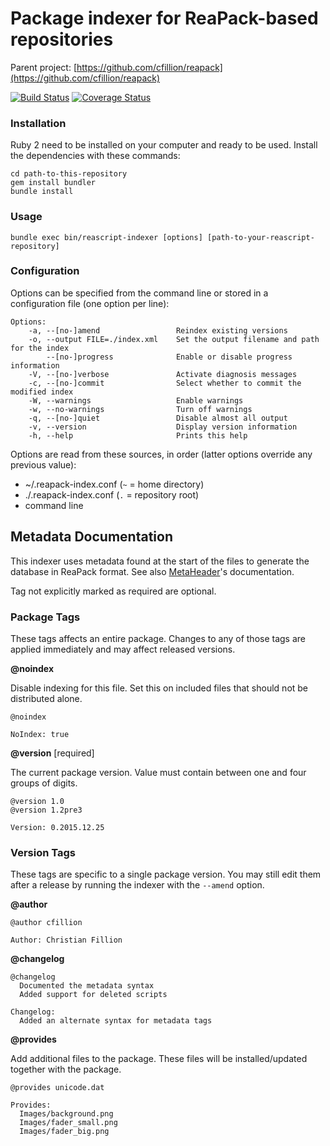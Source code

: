 # Package indexer for ReaPack-based repositories

Parent project: [https://github.com/cfillion/reapack](https://github.com/cfillion/reapack)

[![Build Status](https://travis-ci.org/cfillion/reapack-index.svg?branch=master)](https://travis-ci.org/cfillion/reapack-index)
[![Coverage Status](https://coveralls.io/repos/cfillion/reapack-index/badge.svg?branch=master&service=github)](https://coveralls.io/github/cfillion/reapack-index?branch=master)

### Installation

Ruby 2 need to be installed on your computer and ready to be used.
Install the dependencies with these commands:

```
cd path-to-this-repository
gem install bundler
bundle install
```

### Usage

```
bundle exec bin/reascript-indexer [options] [path-to-your-reascript-repository]
```

### Configuration

Options can be specified from the command line
or stored in a configuration file (one option per line):

```
Options:
    -a, --[no-]amend                 Reindex existing versions
    -o, --output FILE=./index.xml    Set the output filename and path for the index
        --[no-]progress              Enable or disable progress information
    -V, --[no-]verbose               Activate diagnosis messages
    -c, --[no-]commit                Select whether to commit the modified index
    -W, --warnings                   Enable warnings
    -w, --no-warnings                Turn off warnings
    -q, --[no-]quiet                 Disable almost all output
    -v, --version                    Display version information
    -h, --help                       Prints this help
```

Options are read from these sources, in order
(latter options override any previous value):

- ~/.reapack-index.conf (`~` = home directory)
- ./.reapack-index.conf (`.` = repository root)
- command line

## Metadata Documentation

This indexer uses metadata found at the start of the files to generate the
database in ReaPack format.
See also [MetaHeader](https://github.com/cfillion/metaheader)'s documentation.

Tag not explicitly marked as required are optional.

### Package Tags

These tags affects an entire package. Changes to any of those tags are
applied immediately and may affect released versions.

**@noindex**

Disable indexing for this file. Set this on included files that
should not be distributed alone.

```
@noindex

NoIndex: true
```

**@version** [required]

The current package version.
Value must contain between one and four groups of digits.

```
@version 1.0
@version 1.2pre3

Version: 0.2015.12.25
```

### Version Tags

These tags are specific to a single package version. You may still edit them
after a release by running the indexer with the `--amend` option.

**@author**

```
@author cfillion

Author: Christian Fillion
```

**@changelog**

```
@changelog
  Documented the metadata syntax
  Added support for deleted scripts

Changelog:
  Added an alternate syntax for metadata tags
```

**@provides**

Add additional files to the package.
These files will be installed/updated together with the package.

```
@provides unicode.dat

Provides:
  Images/background.png
  Images/fader_small.png
  Images/fader_big.png
```
